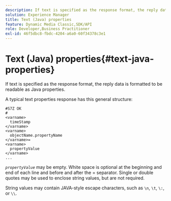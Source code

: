 ```yaml
---
description: If text is specified as the response format, the reply data is formatted to be readable as Java properties.
solution: Experience Manager
title: Text (Java) properties
feature: Dynamic Media Classic,SDK/API
role: Developer,Business Practitioner
exl-id: 46f5dbc8-fbdc-4204-a6a0-60f34378c3e1
---
```

# Text (Java) properties{#text-java-properties}

If text is specified as the response format, the reply data is formatted to be readable as Java properties.

A typical text properties response has this general structure:

```
#S7Z OK
#
<varname>
  timeStamp
</varname>
<varname>
  objectName.propertyName
</varname>=
<varname>
  propertyValue
</varname>
...
```

*`propertyValue`* may be empty. White space is optional at the beginning and end of each line and before and after the = separator. Single or double quotes may be used to enclose string values, but are not required.

String values may contain JAVA-style escape characters, such as `\n`, `\t`, `\:`, or `\\`.
